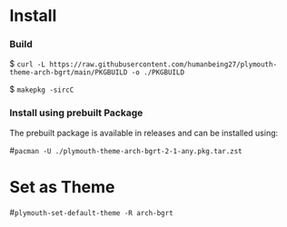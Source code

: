# Install
### Build 
$ ``` curl -L https://raw.githubusercontent.com/humanbeing27/plymouth-theme-arch-bgrt/main/PKGBUILD -o ./PKGBUILD ```

$ ``` makepkg -sircC ```
### Install using prebuilt Package
The prebuilt package is available in releases and can be installed using:

#`` pacman -U ./plymouth-theme-arch-bgrt-2-1-any.pkg.tar.zst ``
# Set as Theme
#``` plymouth-set-default-theme -R arch-bgrt ```
